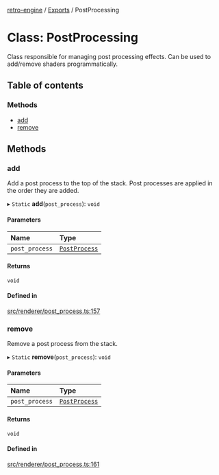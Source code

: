 [retro-engine](../README.md) / [Exports](../modules.md) / PostProcessing

# Class: PostProcessing
Class responsible for managing post processing effects. Can be used to add/remove shaders programmatically.

## Table of contents

### Methods

- [add](PostProcessing.md#add)
- [remove](PostProcessing.md#remove)

## Methods

### add
Add a post process to the top of the stack. Post processes are applied in the order they are added.

▸ `Static` **add**(`post_process`): `void`

#### Parameters

| Name | Type |
| :------ | :------ |
| `post_process` | [`PostProcess`](PostProcess.md) |

#### Returns

`void`

#### Defined in

[src/renderer/post_process.ts:157](https://github.com/SLYGM/RetroEngineTM/blob/7ef0169/engine/src/renderer/post_process.ts#L157)


### remove
Remove a post process from the stack.

▸ `Static` **remove**(`post_process`): `void`

#### Parameters

| Name | Type |
| :------ | :------ |
| `post_process` | [`PostProcess`](PostProcess.md) |

#### Returns

`void`

#### Defined in

[src/renderer/post_process.ts:161](https://github.com/SLYGM/RetroEngineTM/blob/7ef0169/engine/src/renderer/post_process.ts#L161)
